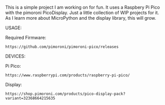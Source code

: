 This is a simple project I am working on for fun. It uses a Raspbery Pi Pico with the pimoroni PicoDisplay. Just a little collection of WIP projects for it. As I learn more about MicroPython and the display library, this will grow.

USAGE:

Required Firmware:
    
    https://github.com/pimoroni/pimoroni-pico/releases

DEVICES:

Pi Pico: 
    
    https://www.raspberrypi.com/products/raspberry-pi-pico/

Display: 
    
    https://shop.pimoroni.com/products/pico-display-pack?variant=32368664215635


